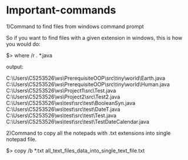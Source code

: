 # Important-commands

1)Command to find files from windows command prompt

So if you want to find files with a given extension in windows, this is how you would do:

$> where /r . *.java

output:

C:\Users\C5253526\ws\PrerequisiteOOP\src\tiny\world\Earth.java
C:\Users\C5253526\ws\PrerequisiteOOP\src\tiny\world\Human.java
C:\Users\C5253526\ws\Project1\src\Test.java
C:\Users\C5253526\ws\Project2\src\Test2.java
C:\Users\C5253526\ws\test\src\test\BooleanSyn.java
C:\Users\C5253526\ws\test\src\test\DateT.java
C:\Users\C5253526\ws\test\src\test\Test.java
C:\Users\C5253526\ws\test\src\test\TestDateCalendar.java


2)Command to copy all the notepads with .txt extensions into single notepad file.

$> copy /b *.txt all_text_files_data_into_single_text_file.txt
